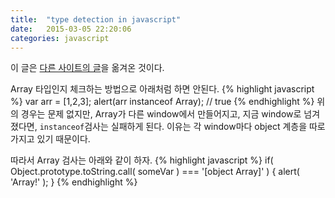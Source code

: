 ```yaml
---
title:  "type detection in javascript"
date:   2015-03-05 22:20:06
categories: javascript
---
```


이 글은 [다른 사이트의 글](http://javascript.info/tutorial/type-detection)을 옮겨온 것이다.


Array 타입인지 체크하는 방법으로 아래처럼 하면 안된다.
{% highlight javascript %}
var arr = [1,2,3];
alert(arr instanceof Array); // true
{% endhighlight %}
위의 경우는 문제 없지만, Array가 다른 window에서 만들어지고, 지금 window로 넘겨졌다면, `instanceof`검사는 실패하게 된다. 이유는 각 window마다 object 계층을 따로 가지고 있기 때문이다.
  
따라서 Array 검사는 아래와 같이 하자. 
{% highlight javascript %}
if( Object.prototype.toString.call( someVar ) === '[object Array]' ) {
    alert( 'Array!' );
}
{% endhighlight %}


